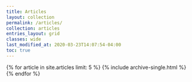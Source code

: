 ```yaml
---
title: Articles 
layout: collection
permalink: /articles/
collection: articles 
entries_layout: grid
classes: wide
last_modified_at: 2020-03-23T14:07:54-04:00
toc: true
---
```


{% for article in site.articles limit: 5 %}
  {% include archive-single.html %}
{% endfor %}

